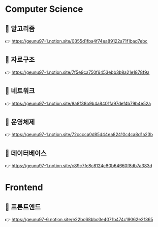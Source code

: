 # Computer Science

## 📂 알고리즘 
👉 https://geunu97-1.notion.site/0355d1fba4f74ea89122a71f1bad7ebc

## 📂 자료구조 
👉 https://geunu97-1.notion.site/7f5e9ca750f6453ebb3b8a21e1878f9a

## 📂 네트워크 
👉 https://geunu97-1.notion.site/8a8f38b9b4a8401fa97def4b79b4e52a

## 📂 운영체제 
👉 https://geunu97-1.notion.site/72cccca0d85d44ea82410c4ca8d1a23b

## 📂 데이터베이스 
👉 https://geunu97-1.notion.site/c89c7fe8c8124c80b64660f8db7a383d

# Frontend

## 📂 프론트엔드 
👉 https://geunu97-6.notion.site/e22bc68bbc0e4071b474c19062e2f365
